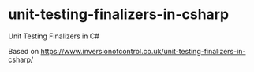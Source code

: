 # unit-testing-finalizers-in-csharp
Unit Testing Finalizers in C#

Based on https://www.inversionofcontrol.co.uk/unit-testing-finalizers-in-csharp/
